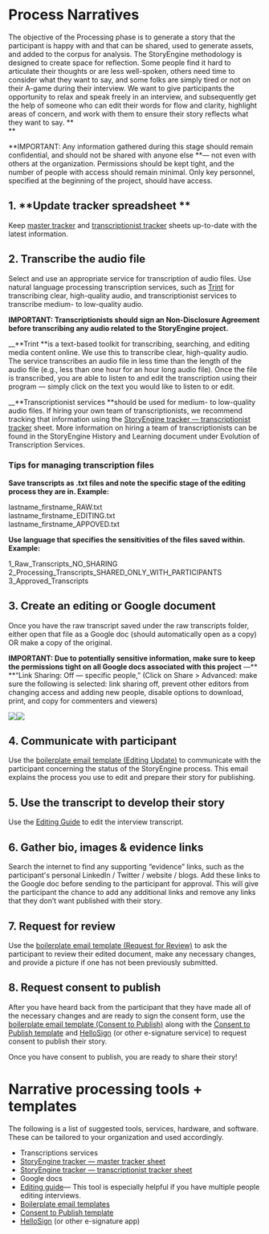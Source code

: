 # Process Narratives

The objective of the Processing phase is to generate a story that the participant is happy with and that can be shared, used to generate assets, and added to the corpus for analysis. The StoryEngine methodology is designed to create space for reflection.  Some people find it hard to articulate their thoughts or are less well-spoken, others need time to consider what they want to say,  and some folks are simply tired or not on their A-game during their interview. We want to give participants the opportunity to relax and speak freely in an interview, and subsequently get the help of someone who can edit their words for flow and clarity, highlight areas of concern, and work with them to ensure their story reflects what they want to say. **                                        
**

**IMPORTANT: Any information gathered during this stage should remain confidential, and should not be shared with anyone else **— not even with others at the organization. Permissions should be kept tight, and the number of people with access should remain minimal.  Only key personnel, specified at the beginning of the project, should have access.

## 1. **Update tracker spreadsheet **

Keep [master tracker](https://docs.google.com/spreadsheets/d/1FVMHKgSiJJqT7Yq3QvWhvZkGJZ3M9wps5ZfSD-XN0wM/edit#gid=0&range=E:E) and [transcriptionist tracker](https://docs.google.com/spreadsheets/d/1FVMHKgSiJJqT7Yq3QvWhvZkGJZ3M9wps5ZfSD-XN0wM/edit#gid=1212148835&range=A:A) sheets up-to-date with the latest information.

## 2. **Transcribe the audio file**

Select and use an appropriate service for transcription of audio files. Use natural language processing transcription services, such as [Trint](https://trint.com) for transcribing clear, high-quality audio, and transcriptionist services to transcribe medium- to low-quality audio.

**IMPORTANT: Transcriptionists should sign an Non-Disclosure Agreement before transcribing any audio related to the StoryEngine project.**

\_\_**Trint **is a text-based toolkit for transcribing, searching, and editing media content online. We use this to transcribe clear, high-quality audio. The service transcribes an audio file in less time than the length of the audio file \(e.g., less than one hour for an hour long audio file\). Once the file is transcribed, you are able to listen to and edit the transcription using their program — simply click on the text you would like to listen to or edit.

\_\_**Transcriptionist services **should be used for medium- to low-quality audio files. If hiring your own team of transcriptionists, we recommend tracking that information using the [StoryEngine tracker — transcriptionist tracker](https://docs.google.com/spreadsheets/d/1FVMHKgSiJJqT7Yq3QvWhvZkGJZ3M9wps5ZfSD-XN0wM/edit#gid=1212148835&range=A:A) sheet. More information on hiring a team of transcriptionists can be found in the StoryEngine History and Learning document under Evolution of Transcription Services.

### **Tips for managing transcription files**

**Save transcripts as .txt files and note the specific stage of the editing process they are in. Example:**

lastname\_firstname\_RAW.txt  
lastname\_firstname\_EDITING.txt  
lastname\_firstname\_APPOVED.txt

**Use language that specifies the sensitivities of the files saved within. Example:**

1\_Raw\_Transcripts\_NO\_SHARING  
2\_Processing\_Transcripts\_SHARED\_ONLY\_WITH\_PARTICIPANTS  
3\_Approved\_Transcripts

## 3. **Create an editing or Google document**

Once you have the raw transcript saved under the raw transcripts folder, either open that file as a Google doc \(should automatically open as a copy\) OR make a copy of the original.

**IMPORTANT: Due to potentially sensitive information, make sure to keep the permissions tight on all Google docs associated with this project** —** **“Link Sharing: Off — specific people,” \(Click on Share &gt; Advanced: make sure the following is selected: link sharing off, prevent other editors from changing access and adding new people, disable options to download, print, and copy for commenters and viewers\)

![](https://lh4.googleusercontent.com/cwwlHYtT9_WjDxeEgXfrDRkXGvalxFNvQVK7hRLrwegmzzYIyrBhB2-s1WUGSAwF-vpo-1ui46sdzXtr7z0rxZwgs3qBz8bqFN8DUX0eEU7z-gzwofI4gMI80q0CsCmJPP5oKaap)![](https://lh6.googleusercontent.com/ytCd-RPEHpWuTyGbAQhFZj9MDr0EU5EPMLNa7nCbjcqMrw_kUSazNHyHn9neazR4qPZBRQ3ursO0LYgY1ErtoAShvBaCkUQo9HQmfwutgOFZnIdYMrjOfz_mCiKUA0QeR3iBMTld)

## 4. **Communicate with participant**

Use the [boilerplate email template \(Editing Update\)](https://docs.google.com/document/d/1tCx5s-6B05lSf0hqZrH2C9yr4Nh6VLrZYzhNb9SzW0I/edit?usp=sharing) to communicate with the participant concerning the status of the StoryEngine process. This email explains the process you use to edit and prepare their story for publishing.

## 5. Use the transcript to develop their story

Use the [Editing Guide](https://docs.google.com/document/d/1U5qTrHLxjW_5B39nCKpxmiFIe6zFkE0LmFydPWoAxXA/edit?usp=sharing) to edit the interview transcript.

## 6. **Gather bio, images & evidence links**

Search the internet to find any supporting “evidence” links, such as the participant's personal LinkedIn / Twitter / website / blogs. Add these links to the Google doc before sending to the participant for approval.  This will give the participant the chance to add any additional links and remove any links that they don’t want published with their story.

## 7. **Request for review**

Use the [boilerplate email template \(Request for Review\)](https://docs.google.com/document/d/1tCx5s-6B05lSf0hqZrH2C9yr4Nh6VLrZYzhNb9SzW0I/edit?usp=sharing) to ask the participant to review their edited document, make any necessary changes, and provide a picture if one has not been previously submitted.

## 8. **Request consent to publish**

After you have heard back from the participant that they have made all of the necessary changes and are ready to sign the consent form, use the [boilerplate email template \(Consent to Publish\)](https://docs.google.com/document/d/1tCx5s-6B05lSf0hqZrH2C9yr4Nh6VLrZYzhNb9SzW0I/edit?usp=sharing) along with the [Consent to Publish template](https://drive.google.com/open?id=1YTlwbnCD3rVbRC689fUl_zWMv4X_8lyzEQZV5S8PvEE) and [HelloSign](https://www.hellosign.com/) \(or other e-signature service\) to request consent to publish their story.

Once you have consent to publish, you are ready to share their story!

# Narrative p**rocessing tools + templates**

The following is a list of suggested tools, services, hardware, and software.  These can be tailored to your organization and used accordingly.

* Transcriptions services
* [StoryEngine tracker — master tracker sheet](https://docs.google.com/spreadsheets/d/1FVMHKgSiJJqT7Yq3QvWhvZkGJZ3M9wps5ZfSD-XN0wM/edit#gid=0&range=E:E)
* [StoryEngine tracker — transcriptionist tracker sheet](https://docs.google.com/spreadsheets/d/1FVMHKgSiJJqT7Yq3QvWhvZkGJZ3M9wps5ZfSD-XN0wM/edit#gid=1212148835&range=A:A)
* Google docs
* [Editing guide](https://docs.google.com/document/d/1U5qTrHLxjW_5B39nCKpxmiFIe6zFkE0LmFydPWoAxXA/edit?usp=sharing)— This tool is especially helpful if you have multiple people editing interviews.
* [Boilerplate email templates](https://docs.google.com/document/d/1tCx5s-6B05lSf0hqZrH2C9yr4Nh6VLrZYzhNb9SzW0I/edit?usp=sharing)
* [Consent to Publish template](https://drive.google.com/open?id=1YTlwbnCD3rVbRC689fUl_zWMv4X_8lyzEQZV5S8PvEE)
* [HelloSign](/hellosign.com) \(or other e-signature app\)



